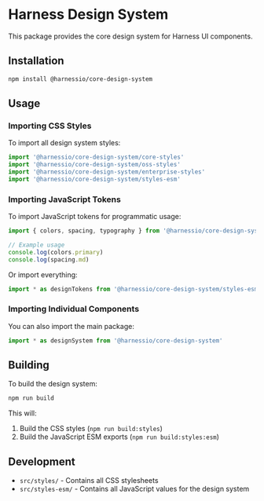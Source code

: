 # Harness Design System

This package provides the core design system for Harness UI components.

## Installation

```bash
npm install @harnessio/core-design-system
```

## Usage

### Importing CSS Styles

To import all design system styles:

```js
import '@harnessio/core-design-system/core-styles'
import '@harnessio/core-design-system/oss-styles'
import '@harnessio/core-design-system/enterprise-styles'
import '@harnessio/core-design-system/styles-esm'
```

### Importing JavaScript Tokens

To import JavaScript tokens for programmatic usage:

```js
import { colors, spacing, typography } from '@harnessio/core-design-system/styles-esm'

// Example usage
console.log(colors.primary)
console.log(spacing.md)
```

Or import everything:

```js
import * as designTokens from '@harnessio/core-design-system/styles-esm'
```

### Importing Individual Components

You can also import the main package:

```js
import * as designSystem from '@harnessio/core-design-system'
```

## Building

To build the design system:

```bash
npm run build
```

This will:

1. Build the CSS styles (`npm run build:styles`)
2. Build the JavaScript ESM exports (`npm run build:styles:esm`)

## Development

- `src/styles/` - Contains all CSS stylesheets
- `src/styles-esm/` - Contains all JavaScript values for the design system
